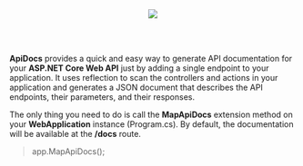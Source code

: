 <div align="center">
  <a href="https://www.nuget.org/packages/ApiDocs/">
     <img src="https://img.shields.io/badge/ApiDocs-1.0.0-blue?color=%2300A76E">
  </a>
</div>

<br><br>

**ApiDocs** provides a quick and easy way to generate API documentation for your **ASP.NET Core Web API** just by adding a single endpoint to your application. It uses reflection to scan the controllers and actions in your application and generates a JSON document that describes the API endpoints, their parameters, and their responses.

The only thing you need to do is call the **MapApiDocs** extension method on your **WebApplication** instance (Program.cs). 
By default, the documentation will be available at the **/docs** route.

>app.MapApiDocs();
